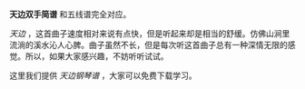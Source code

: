 

**天边双手简谱** 和五线谱完全对应。

_天边_
，这首曲子速度相对来说有点快，但是听起来却是相当的舒缓。仿佛山涧里流淌的溪水沁人心脾。曲子虽然不长，但是每次听这首曲子总有一种深情无限的感觉。所以，如果大家感兴趣，不妨听听试试。

这里我们提供 _天边钢琴谱_ ，大家可以免费下载学习。

